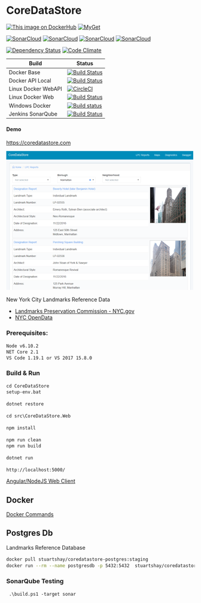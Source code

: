 # CoreDataStore

[![This image on DockerHub](https://img.shields.io/docker/pulls/stuartshay/coredatastore.svg)](https://hub.docker.com/r/stuartshay/coredatastore/) [![MyGet](https://img.shields.io/myget/coredatastore/v/CoreDataStore.Data.Postgre.svg)](https://www.myget.org/feed/Packages/coredatastore)


[![SonarCloud](http://sonar.navigatorglass.com:9000/api/project_badges/measure?project=584273597838fd75ab485e34b353101e0eeebdea&metric=alert_status)](http://sonar.navigatorglass.com:9000/dashboard?id=584273597838fd75ab485e34b353101e0eeebdea) [![SonarCloud](http://sonar.navigatorglass.com:9000/api/project_badges/measure?project=584273597838fd75ab485e34b353101e0eeebdea&metric=reliability_rating)](http://sonar.navigatorglass.com:9000/dashboard?id=584273597838fd75ab485e34b353101e0eeebdea) [![SonarCloud](http://sonar.navigatorglass.com:9000/api/project_badges/measure?project=584273597838fd75ab485e34b353101e0eeebdea&metric=security_rating)](http://sonar.navigatorglass.com:9000/dashboard?id=584273597838fd75ab485e34b353101e0eeebdea) [![SonarCloud](http://sonar.navigatorglass.com:9000/api/project_badges/measure?project=584273597838fd75ab485e34b353101e0eeebdea&metric=sqale_rating)](http://sonar.navigatorglass.com:9000/dashboard?id=584273597838fd75ab485e34b353101e0eeebdea)


[![Dependency Status](https://dependencyci.com/github/stuartshay/CoreDataStore/badge)](https://dependencyci.com/github/stuartshay/CoreDataStore) [![Code Climate](https://codeclimate.com/github/stuartshay/CoreDataStore/badges/gpa.svg)](https://codeclimate.com/github/stuartshay/CoreDataStore)

 Build | Status  
------------ | -------------
Docker Base  | [![Build Status](https://jenkins.navigatorglass.com/buildStatus/icon?job=CoreDataStore-QA/CoreDataStore-base)](https://jenkins.navigatorglass.com/job/CoreDataStore-QA/job/CoreDataStore-base/)
Docker API Local | [![Build Status](https://jenkins.navigatorglass.com/buildStatus/icon?job=CoreDataStore-QA/CoreDataStore-api-local)](https://jenkins.navigatorglass.com/job/CoreDataStore-QA/job/CoreDataStore-api-local/)
Linux Docker WebAPI | [![CircleCI](https://circleci.com/gh/stuartshay/CoreDataStore.svg?style=shield)](https://circleci.com/gh/stuartshay/CoreDataStore)
Linux Docker Web | [![Build Status](https://travis-ci.org/stuartshay/CoreDataStore.svg?branch=master)](https://travis-ci.org/stuartshay/CoreDataStore)
Windows Docker | [![Build status](https://ci.appveyor.com/api/projects/status/4j2ebt69uw0e0wmg/branch/master?svg=true)](https://ci.appveyor.com/project/StuartShay/coredatastore/branch/master)
Jenkins SonarQube | [![Build Status](https://jenkins.navigatorglass.com/buildStatus/icon?job=CoreDataStore/CoreDataStore-sonarqube)](https://jenkins.navigatorglass.com/job/CoreDataStore/job/CoreDataStore-sonarqube/)

#### Demo

https://coredatastore.com         

![](assets/web-coredatastore.png)


New York City Landmarks Reference Data     

- [Landmarks Preservation Commission - NYC.gov](http://www1.nyc.gov/site/lpc/index.page)
- [NYC OpenData](http://opendata.cityofnewyork.us/)   

### Prerequisites:
```
Node v6.10.2
NET Core 2.1
VS Code 1.19.1 or VS 2017 15.8.0
```

### Build & Run

```
cd CoreDataStore
setup-env.bat

dotnet restore

cd src\CoreDataStore.Web

npm install

npm run clean
npm run build

dotnet run

http://localhost:5000/

```

[Angular/NodeJS Web Client](https://github.com/stuartshay/CoreDataStore/tree/master/src/CoreDataStore.Web)

## Docker   

[Docker Commands](docker/README.md)      

## Postgres Db

Landmarks Reference Database    

```bash
docker pull stuartshay/coredatastore-postgres:staging 
docker run --rm --name postgresdb -p 5432:5432  stuartshay/coredatastore-postgres:staging 
```

### SonarQube Testing

```
 .\build.ps1 -target sonar
```
